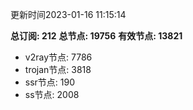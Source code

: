 更新时间2023-01-16 11:15:14

**总订阅: 212**
**总节点: 19756**
**有效节点: 13821**
- v2ray节点: 7786
- trojan节点: 3818
- ssr节点: 190
- ss节点: 2008
